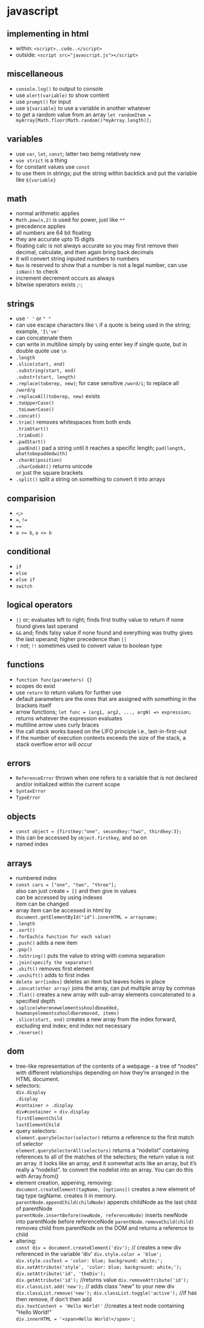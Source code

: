# javascript

## implementing in html
* within: `<script>..code..</script>`  
* outside: `<script src="javascript.js"></script>`  

## miscellaneous
* `console.log()` to output to console
* use `alert(variable)` to show content
* use `prompt()` for input
* use `${variable}` to use a variable in another whatever
* to get a random value from an array `let randomItem = myArray[Math.floor(Math.random()*myArray.length)];`

## variables
* use `var`, `let`, `const`; latter two being relatively new  
* `use strict` is a thing  
* for constant values use `const`
* to use them in strings; put the string within backtick and put the variable like `${variable}`

## math
* normal arithmetic applies
* `Math.pow(x,2)` is used for power, just like `**`
* precedence applies
* all numbers are 64 bit floating
* they are accurate upto 15 digits
* floating calc is not always accurate so you may first remove their decimal, calculate, and then again bring back decimals
* it will convert string inputed numbers to numbers
* `Nan` is reserved to show that a number is not a legal number, can use `isNan()` to check
* increment decrement occurs as always
* bitwise operators exists ;-;

## strings
* use `' '` or `" "`
* can use escape characters like `\` if a quote is being used in the string; example, `'I\'ve'`
* can concatenate them
* can write in multiline simply by using enter key if single quote, but in double quote use `\n`
* `.length`
* `.slice(start, end)`  
 `.substring(start, end)`  
  `.substr(start, length)`
* `.replace(toberep, new)`; for case sensitive `/word/i`; to replace all `/word/g`
* `.replaceAll(toberep, new)` exists
* `.toUpperCase()`  
 `.toLowerCase()`
* `.concat()`
* `.trim()` removes whitespaces from both ends  
 `.trimStart()`  
 `.trimEnd()`
* `.padStart()`  
 `.padEnd()`
 pad a string until it reaches a specific length; `pad(length, whattobepaddedwith)`
* `.charAt(position)`  
 `.charCodeAt()` returns unicode  
  or just the square brackets
* `.split()` split a string on something to convert it into arrays

## comparision
* `<`,`>`
* `=`, `!=`
* `==`
* `a >= b`, `a <= b`

## conditional
* `if`
* `else`
* `else if`
* `switch`

## logical operators
* `||` or; evaluates left to right; finds first truthy value to return if none found gives last operand
* `&&` and; finds falsy value if none found and everything was truthy gives the last operand; higher precedence than `||`
* `!` not; `!!` sometimes used to convert value to boolean type

## functions
* `function func(parameters) {}`
* scopes do exist
* use `return` to return values for further use
* default parameters are the ones that are assigned with something in the brackets itself
* arrow functions; `let func = (arg1, arg2, ..., argN) => expression;` returns whatever the expression evaluates
* multiline arrow uses curly braces
* the call stack works based on the LIFO principle i.e., last-in-first-out
* if the number of execution contexts exceeds the size of the stack, a stack overflow error will occur

## errors
* `ReferenceError` thrown when one refers to a variable that is not declared and/or initialized within the current scope
* `SyntaxError`
* `TypeError`

## objects
* ` const object = {firstkey:"one", secondkey:"two", thirdkey:3}; `
* this can be accessed by `object.firstkey`, and so on
* named index

## arrays
* numbered index
* `const cars = ["one", "two", "three"];`  
 also can just create `= []` and then give in values  
 can be accessed by using indexes  
 item can be changed
* array item can be accessed in html by `document.getElementById("id").innerHTML = arrayname;`
* `.length`
* `.sort()`
* `.forEach(a function for each value)`
* `.push()` adds a new item
* `.pop()`
* `.toString()` puts the value to string with comma separation
* `.join(specify the separator)`
* `.shift()` removes first element
* `.unshift()` adds to first index
* `delete arr[index]` deletes an item but leaves holes in place
* `.concat(other array)` joins the array, can put multiple array by commas
* `.flat()` creates a new array with sub-array elements concatenated to a specified depth
* `.splice(wherenewelementsshouldbeadded, howmanyelementsshouldberemoved, items)`
* `.slice(start, end)` creates a new array from the index forward, excluding end index; end index not necessary
* `.reverse()`

## dom
* tree-like representation of the contents of a webpage - a tree of “nodes” with different relationships depending on how they’re arranged in the HTML document.
* selectors:  
 `div.display`  
 `.display`  
 `#container > .display`  
 `div#container > div.display`  
 `firstElementChild`  
 `lastElementChild`
* query selectors:  
 `element.querySelector(selector)` returns a reference to the first match of selector  
 `element.querySelectorAll(selectors)` returns a “nodelist” containing references to all of the matches of the selectors; the return value is not an array. it looks like an array, and it somewhat acts like an array, but it’s really a “nodelist”. to convert the nodelist into an array. You can do this with Array.from()
* element creation, appening, removing:  
 `document.createElement(tagName, [options])` creates a new element of tag type tagName. creates it in memory.  
 `parentNode.appendChild(childNode)` appends childNode as the last child of parentNode  
 `parentNode.insertBefore(newNode, referenceNode)` inserts newNode into parentNode before referenceNode
 `parentNode.removeChild(child)` removes child from parentNode on the DOM and returns a reference to child
* altering:  
 `const div = document.createElement('div');`  // creates a new div referenced in the variable 'div'
 `div.style.color = 'blue';`   
 `div.style.cssText = 'color: blue; background: white;';` 
 `div.setAttribute('style', 'color: blue; background: white;');`  
 `div.setAttribute('id', 'theDiv');`  
 `div.getAttribute('id');` //returns value
 `div.removeAttribute('id');`  
 `div.classList.add('new');`  // adds class "new" to your new div  
 `div.classList.remove('new');` 
`div.classList.toggle('active');` //if has then remove, if don't then add  
`div.textContent = 'Hello World!'`  //creates a text node containing "Hello World!"  
`div.innerHTML = '<span>Hello World!</span>';`